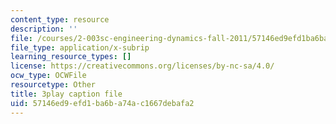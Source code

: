 ```yaml
---
content_type: resource
description: ''
file: /courses/2-003sc-engineering-dynamics-fall-2011/57146ed9efd1ba6ba74ac1667debafa2_Fo-Y6kEMURk.srt
file_type: application/x-subrip
learning_resource_types: []
license: https://creativecommons.org/licenses/by-nc-sa/4.0/
ocw_type: OCWFile
resourcetype: Other
title: 3play caption file
uid: 57146ed9-efd1-ba6b-a74a-c1667debafa2
---
```

